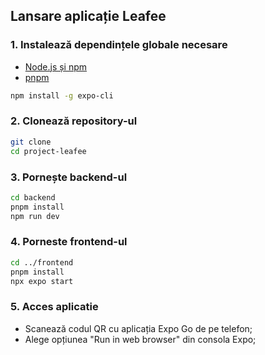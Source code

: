 ## Lansare aplicație Leafee

### 1. Instalează dependințele globale necesare

- [Node.js și npm](https://nodejs.org/)
- [pnpm](https://pnpm.io/installation)

```bash
npm install -g expo-cli
```
### 2. Clonează repository-ul

```bash
git clone 
cd project-leafee
```
### 3. Pornește backend-ul

```bash
cd backend
pnpm install
npm run dev
```

### 4. Porneste frontend-ul

```bash
cd ../frontend
pnpm install
npx expo start
```

### 5. Acces aplicatie

-  Scanează codul QR cu aplicația Expo Go de pe telefon;
-  Alege opțiunea "Run in web browser" din consola Expo;
